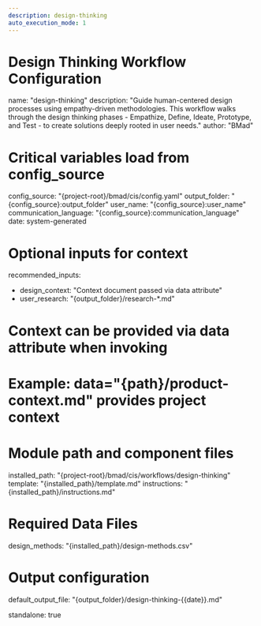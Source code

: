 ```yaml
---
description: design-thinking
auto_execution_mode: 1
---
```


# Design Thinking Workflow Configuration
name: "design-thinking"
description: "Guide human-centered design processes using empathy-driven methodologies. This workflow walks through the design thinking phases - Empathize, Define, Ideate, Prototype, and Test - to create solutions deeply rooted in user needs."
author: "BMad"

# Critical variables load from config_source
config_source: "{project-root}/bmad/cis/config.yaml"
output_folder: "{config_source}:output_folder"
user_name: "{config_source}:user_name"
communication_language: "{config_source}:communication_language"
date: system-generated

# Optional inputs for context
recommended_inputs:
  - design_context: "Context document passed via data attribute"
  - user_research: "{output_folder}/research-*.md"

# Context can be provided via data attribute when invoking
# Example: data="{path}/product-context.md" provides project context

# Module path and component files
installed_path: "{project-root}/bmad/cis/workflows/design-thinking"
template: "{installed_path}/template.md"
instructions: "{installed_path}/instructions.md"

# Required Data Files
design_methods: "{installed_path}/design-methods.csv"

# Output configuration
default_output_file: "{output_folder}/design-thinking-{{date}}.md"

standalone: true
